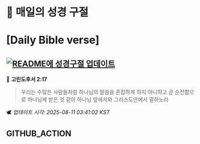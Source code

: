 # 🙏 매일의 성경 구절
# [Daily Bible verse]
## [![README에 성경구절 업데이트](https://github.com/DONGSUKA/first_test/actions/workflows/update-readme-bible.yml/badge.svg)](https://github.com/DONGSUKA/first_test/actions/workflows/update-readme-bible.yml)
<!-- START_BIBLE_VERSE -->
📖 **고린도후서 2:17**
> 우리는 수많은 사람들처럼 하나님의 말씀을 혼잡하게 하지 아니하고 곧 순전함으로 하나님께 받은 것 같이 하나님 앞에서와 그리스도안에서 말하노라

🕊️ _업데이트 시각: 2025-08-11 03:41:02 KST_
  <!-- END_BIBLE_VERSE -->
## GITHUB_ACTION
